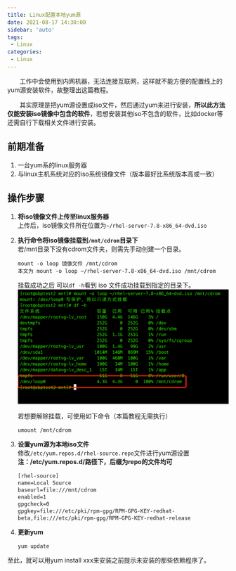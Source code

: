 ```yaml
---
title: Linux配置本地yum源
date: 2021-08-17 14:30:00
sidebar: 'auto'
tags:
 - Linux
categories:
 - Linux
---
```


&emsp;&emsp;工作中会使用到内网机器，无法连接互联网，这样就不能方便的配置线上的yum源安装软件，故整理出这篇教程。  

&emsp;&emsp;其实原理是把yum源设置成iso文件，然后通过yum来进行安装，**所以此方法仅能安装iso镜像中包含的软件**，若想安装其他iso不包含的软件，比如docker等还需自行下载相关文件进行安装。  

## 前期准备
1. 一台yum系的linux服务器
2. 与linux主机系统对应的iso系统镜像文件（版本最好比系统版本高或一致）

## 操作步骤
1. **将iso镜像文件上传至linux服务器**  
   上传后，iso镜像文件所在位置为`~/rhel-server-7.8-x86_64-dvd.iso`

2.  **执行命令将iso镜像挂载到`/mnt/cdrom`目录下**  
    若/mnt目录下没有cdrom文件夹，则需先手动创建一个目录。
    ``` shell
    mount -o loop 镜像文件 /mnt/cdrom
    本文为 mount -o loop ~/rhel-server-7.8-x86_64-dvd.iso /mnt/cdrom
    ```

    挂载成功之后 可以`df -h`看到 iso 文件成功挂载到指定的目录下。
    ![添加硬盘](/img/blogs/2021/08/local-yum-source1.png) 

    若想要解除挂载，可使用如下命令（本篇教程无需执行）
    ``` shell
    umount /mnt/cdrom
    ```

3. **设置yum源为本地iso文件**  
   修改`/etc/yum.repos.d/rhel-source.repo`文件进行yum源设置  
   **注：/etc/yum.repos.d/路径下，后缀为repo的文件均可**
    ``` shell
    [rhel-source]
    name=Local Source
    baseurl=file:///mnt/cdrom
    enabled=1
    gpgcheck=0
    gpgkey=file:///etc/pki/rpm-gpg/RPM-GPG-KEY-redhat-beta,file:///etc/pki/rpm-gpg/RPM-GPG-KEY-redhat-release
    ```

4. **更新yum**  
    ``` shell
    yum update
    ```

至此，就可以用yum install xxx来安装之前提示未安装的那些依赖程序了。
